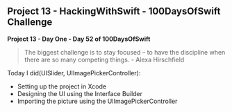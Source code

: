 ## Project 13 - HackingWithSwift - 100DaysOfSwift Challenge

**Project 13 - Day One - Day 52 of 100DaysOfSwift**

> The biggest challenge is to stay focused – to have the discipline when there are so many competing things. -  Alexa Hirschfield

Today I did(UISlider, UIImagePickerController):

- Setting up the project in Xcode
- Designing the UI using the Interface Builder
- Importing the picture using the UIImagePickerController
